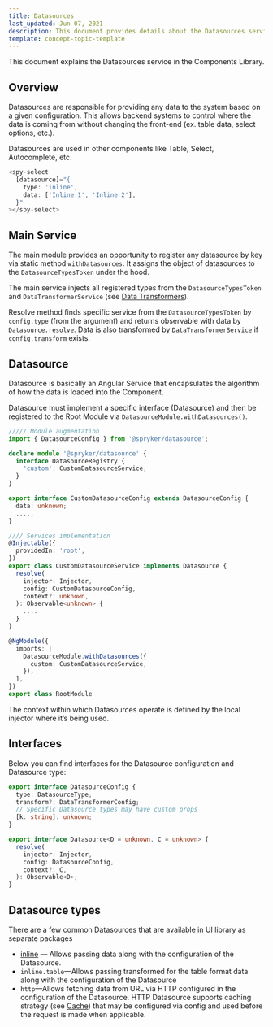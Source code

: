 ```yaml
---
title: Datasources
last_updated: Jun 07, 2021
description: This document provides details about the Datasources service in the Components Library.
template: concept-topic-template
---
```



This document explains the Datasources service in the Components Library.

## Overview

Datasources are responsible for providing any data to the system based on a given configuration.
This allows backend systems to control where the data is coming from without changing the front-end (ex. table data, select options, etc.).

Datasources are used in other components like Table, Select, Autocomplete, etc.

```ts
<spy-select
  [datasource]="{
    type: 'inline',
    data: ['Inline 1', 'Inline 2'],
  }"
></spy-select>
```

## Main Service

The main module provides an opportunity to register any datasource by key via static method `withDatasources`. It assigns the object of datasources to the `DatasourceTypesToken` under the hood.

The main service injects all registered types from the `DatasourceTypesToken` and `DataTransformerService` (see [Data Transformers](/docs/marketplace/dev/front-end/ui-components-library/data-transformers/index.html)).

Resolve method finds specific service from the `DatasourceTypesToken` by `config.type` (from the argument) and returns observable with data by `Datasource.resolve`. Data is also transformed by `DataTransformerService` if `config.transform` exists.

## Datasource

Datasource is basically an Angular Service that encapsulates the algorithm of how the data is loaded into the Component.

Datasource must implement a specific interface (Datasource) and then be registered to the Root Module via `DatasourceModule.withDatasources()`.

```ts
///// Module augmentation
import { DatasourceConfig } from '@spryker/datasource';

declare module '@spryker/datasource' {
  interface DatasourceRegistry {
    'custom': CustomDatasourceService;
  }
}

export interface CustomDatasourceConfig extends DatasourceConfig {
  data: unknown;
  ....,
}

//// Services implementation
@Injectable({
  providedIn: 'root',
})
export class CustomDatasourceService implements Datasource {
  resolve(
    injector: Injector,
    config: CustomDatasourceConfig,
    context?: unknown,
  ): Observable<unknown> {
    ....
  }
}

@NgModule({
  imports: [
    DatasourceModule.withDatasources({
      custom: CustomDatasourceService,
    }),
  ],
})
export class RootModule
```

The context within which Datasources operate is defined by the local injector where it’s being used.

## Interfaces

Below you can find interfaces for the Datasource configuration and Datasource type:

```ts
export interface DatasourceConfig {
  type: DatasourceType;
  transform?: DataTransformerConfig;
  // Specific Datasource types may have custom props
  [k: string]: unknown;
}

export interface Datasource<D = unknown, C = unknown> {
  resolve(
    injector: Injector,
    config: DatasourceConfig,
    context?: C,
  ): Observable<D>;
}
```

## Datasource types

There are a few common Datasources that are available in UI library as separate packages

- [inline](/docs/marketplace/dev/front-end/ui-components-library/datasources/datasource-inline.html) — Allows passing data along with the configuration of the Datasource.
- `inline.table`—Allows passing transformed for the table format data along with the configuration of the Datasource
- `http`—Allows fetching data from URL via HTTP configured in the configuration of the Datasource. HTTP Datasource supports caching strategy (see [Cache](/docs/marketplace/dev/front-end/ui-components-library/cache.html)) that may be configured via config and used before the request is made when applicable.
